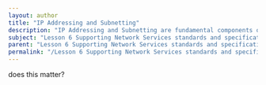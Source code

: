 ```yaml
---
layout: author
title: "IP Addressing and Subnetting"
description: "IP Addressing and Subnetting are fundamental components of network communication that allow devices to identify and communicate with each other over a network. IP Addressing involves assigning unique numerical labels to each device connected to the network, which are used for routing information across the internet. Subnetting is the process of dividing a larger network into smaller, manageable subnetworks, improving network performance and security by limiting broadcast traffic. Understanding these concepts is crucial for network administrators to optimize network efficiency and ensure proper connectivity among devices."
subject: "Lesson 6 Supporting Network Services standards and specifications"
parent: "Lesson 6 Supporting Network Services standards and specifications"
permalink: "/Lesson 6 Supporting Network Services standards and specifications/IP Addressing and Subnetting/"
---
```


does this matter?
